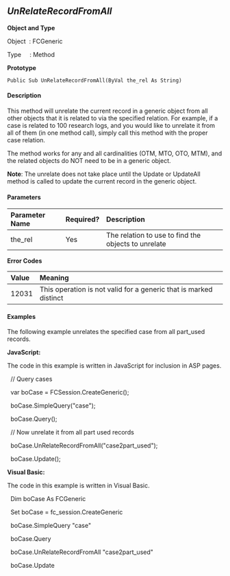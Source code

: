 _UnRelateRecordFromAll_
--------------------

**Object and Type**

Object  : FCGeneric

Type     : Method

**Prototype**

```
Public Sub UnRelateRecordFromAll(ByVal the_rel As String)
```

#### Description

This method will unrelate the current record in a generic object from all other objects that it is related to via the specified relation. For example, if a case is related to 100 research logs, and you would like to unrelate it from all of them (in one method call), simply call this method with the proper case relation.

The method works for any and all cardinalities (OTM, MTO, OTO, MTM), and the related objects do NOT need to be in a generic object.

**Note**: The unrelate does not take place until the Update or UpdateAll method is called to update the current record in the generic object.

#### Parameters

| Parameter Name | Required? | Description |
|:--- |:--- |:--- |
| the_rel | Yes | The relation to use to find the objects to unrelate |

**Error Codes**

| Value | Meaning |
|:--- |:--- |
| 12031 | This operation is not valid for a generic that is marked distinct |

#### Examples

The following example unrelates the specified case from all part_used records.

**JavaScript:**

The code in this example is written in JavaScript for inclusion in ASP pages.

  // Query cases

  var boCase = FCSession.CreateGeneric();

  boCase.SimpleQuery("case");

  boCase.Query();

  // Now unrelate it from all part used records

  boCase.UnRelateRecordFromAll("case2part_used");

  boCase.Update();

**Visual Basic:**

The code in this example is written in Visual Basic.

  Dim boCase As FCGeneric

  Set boCase = fc_session.CreateGeneric

  boCase.SimpleQuery "case"

  boCase.Query

  boCase.UnRelateRecordFromAll "case2part_used"

  boCase.Update
